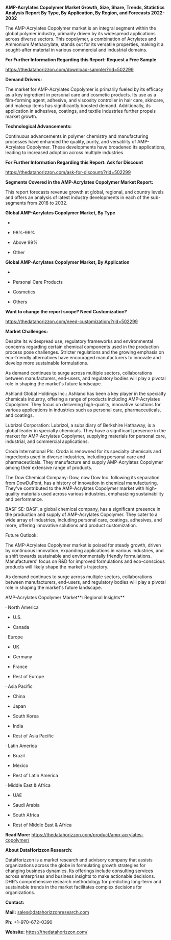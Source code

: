 **AMP-Acrylates Copolymer Market Growth, Size, Share, Trends, Statistics
Analysis Report By Type, By Application, By Region, and Forecasts
2022-2032**

The AMP-Acrylates Copolymer market is an integral segment within the
global polymer industry, primarily driven by its widespread applications
across diverse sectors. This copolymer, a combination of Acrylates and
Ammonium Methacrylate, stands out for its versatile properties, making
it a sought-after material in various commercial and industrial domains.

**For Further Information Regarding this Report: Request a Free Sample**

<https://thedatahorizzon.com/download-sample/?rid=502299>

**Demand Drivers:**

The market for AMP-Acrylates Copolymer is primarily fueled by its
efficacy as a key ingredient in personal care and cosmetic products. Its
use as a film-forming agent, adhesive, and viscosity controller in hair
care, skincare, and makeup items has significantly boosted demand.
Additionally, its application in adhesives, coatings, and textile
industries further propels market growth.

**Technological Advancements:**

Continuous advancements in polymer chemistry and manufacturing processes
have enhanced the quality, purity, and versatility of AMP-Acrylates
Copolymer. These developments have broadened its applications, leading
to increased adoption across multiple industries.

**For Further Information Regarding this Report: Ask for Discount**

<https://thedatahorizzon.com/ask-for-discount/?rid=502299>

**Segments Covered in the AMP-Acrylates Copolymer Market Report:**

This report forecasts revenue growth at global, regional, and country
levels and offers an analysis of latest industry developments in each of
the sub-segments from 2018 to 2032.

**Global AMP-Acrylates Copolymer Market, By Type**

-   

-   98%-99%

-   Above 99%

-   Other

**Global AMP-Acrylates Copolymer Market, By Application**

-   

-   Personal Care Products

-   Cosmetics

-   Others

**Want to change the report scope? Need Customization?**

<https://thedatahorizzon.com/need-customization/?rid=502299>

**Market Challenges:**

Despite its widespread use, regulatory frameworks and environmental
concerns regarding certain chemical components used in the production
process pose challenges. Stricter regulations and the growing emphasis
on eco-friendly alternatives have encouraged manufacturers to innovate
and develop more sustainable formulations.

As demand continues to surge across multiple sectors, collaborations
between manufacturers, end-users, and regulatory bodies will play a
pivotal role in shaping the market's future landscape.

Ashland Global Holdings Inc.: Ashland has been a key player in the
specialty chemicals industry, offering a range of products including
AMP-Acrylates Copolymer. They focus on delivering high-quality,
innovative solutions for various applications in industries such as
personal care, pharmaceuticals, and coatings.

Lubrizol Corporation: Lubrizol, a subsidiary of Berkshire Hathaway, is a
global leader in specialty chemicals. They have a significant presence
in the market for AMP-Acrylates Copolymer, supplying materials for
personal care, industrial, and commercial applications.

Croda International Plc: Croda is renowned for its specialty chemicals
and ingredients used in diverse industries, including personal care and
pharmaceuticals. They manufacture and supply AMP-Acrylates Copolymer
among their extensive range of products.

The Dow Chemical Company: Dow, now Dow Inc. following its separation
from DowDuPont, has a history of innovation in chemical manufacturing.
They've contributed to the AMP-Acrylates Copolymer market with
high-quality materials used across various industries, emphasizing
sustainability and performance.

BASF SE: BASF, a global chemical company, has a significant presence in
the production and supply of AMP-Acrylates Copolymer. They cater to a
wide array of industries, including personal care, coatings, adhesives,
and more, offering innovative solutions and product customization.

Future Outlook:

The AMP-Acrylates Copolymer market is poised for steady growth, driven
by continuous innovation, expanding applications in various industries,
and a shift towards sustainable and environmentally friendly
formulations. Manufacturers' focus on R&D for improved formulations and
eco-conscious products will likely shape the market's trajectory.

As demand continues to surge across multiple sectors, collaborations
between manufacturers, end-users, and regulatory bodies will play a
pivotal role in shaping the market's future landscape.

AMP-Acrylates Copolymer Market**: Regional Insights**

· North America

-   U.S.

-   Canada

· Europe

-   UK

-   Germany

-   France

-   Rest of Europe

· Asia Pacific

-   China

-   Japan

-   South Korea

-   India

-   Rest of Asia Pacific

· Latin America

-   Brazil

-   Mexico

-   Rest of Latin America

· Middle East & Africa

-   UAE

-   Saudi Arabia

-   South Africa

-   Rest of Middle East & Africa

**Read More:**
<https://thedatahorizzon.com/product/amp-acrylates-copolymer/>

**About DataHorizzon Research:**

DataHorizzon is a market research and advisory company that assists
organizations across the globe in formulating growth strategies for
changing business dynamics. Its offerings include consulting services
across enterprises and business insights to make actionable decisions.
DHR’s comprehensive research methodology for predicting long-term and
sustainable trends in the market facilitates complex decisions for
organizations.

**Contact:**

**Mail:** <sales@datahorizzonresearch.com>

**Ph:** +1–970–672–0390

**Website:** <https://thedatahorizzon.com/>
